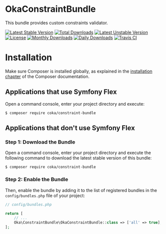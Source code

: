 OkaConstraintBundle
===================

This bundle provides custom constraints validator.

[![Latest Stable Version](https://poser.pugx.org/coka/constraint-bundle/v/stable)](https://packagist.org/packages/coka/constraint-bundle)
[![Total Downloads](https://poser.pugx.org/coka/constraint-bundle/downloads)](https://packagist.org/packages/coka/constraint-bundle)
[![Latest Unstable Version](https://poser.pugx.org/coka/constraint-bundle/v/unstable)](https://packagist.org/packages/coka/constraint-bundle)
[![License](https://poser.pugx.org/coka/constraint-bundle/license)](https://packagist.org/packages/coka/constraint-bundle)
[![Monthly Downloads](https://poser.pugx.org/coka/constraint-bundle/d/monthly)](https://packagist.org/packages/coka/constraint-bundle)
[![Daily Downloads](https://poser.pugx.org/coka/constraint-bundle/d/daily)](https://packagist.org/packages/coka/constraint-bundle)
[![Travis CI](https://travis-ci.org/CedrickOka/constraint-bundle.svg?branch=master)](https://travis-ci.org/CedrickOka/constraint-bundle)

Installation
============

Make sure Composer is installed globally, as explained in the
[installation chapter](https://getcomposer.org/doc/00-intro.md)
of the Composer documentation.

Applications that use Symfony Flex
----------------------------------

Open a command console, enter your project directory and execute:

```console
$ composer require coka/constraint-bundle
```

Applications that don't use Symfony Flex
----------------------------------------

### Step 1: Download the Bundle

Open a command console, enter your project directory and execute the
following command to download the latest stable version of this bundle:

```console
$ composer require coka/constraint-bundle
```

### Step 2: Enable the Bundle

Then, enable the bundle by adding it to the list of registered bundles
in the `config/bundles.php` file of your project:

```php
// config/bundles.php

return [
    // ...
    Oka\ConstraintBundle\OkaConstraintBundle::class => ['all' => true],
];
```

